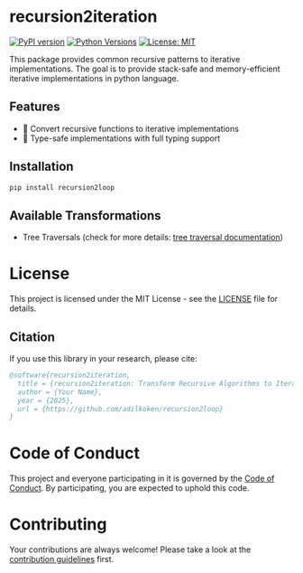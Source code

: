 # recursion2iteration

[![PyPI version](https://badge.fury.io/py/recursion2iteration.svg)](https://badge.fury.io/py/recursion2iteration)
[![Python Versions](https://img.shields.io/pypi/pyversions/recursion2iteration.svg)](https://pypi.org/project/recursion2loop/)
[![License: MIT](https://img.shields.io/badge/License-MIT-yellow.svg)](https://opensource.org/licenses/MIT)

This package provides common recursive patterns to iterative implementations. The goal is to provide stack-safe and memory-efficient iterative implementations in python language.

## Features

- 🔄 Convert recursive functions to iterative implementations
- 🔧 Type-safe implementations with full typing support

## Installation

```bash
pip install recursion2loop
```

## Available Transformations

- Tree Traversals (check for more details: [tree traversal documentation](documentation/tree_traversal.md))

# License

This project is licensed under the MIT License - see the [LICENSE](LICENSE) file for details.

## Citation

If you use this library in your research, please cite:

```bibtex
@software{recursion2iteration,
  title = {recursion2iteration: Transform Recursive Algorithms to Iterative Implementations},
  author = {Your Name},
  year = {2025},
  url = {https://github.com/adilkoken/recursion2loop}
}
```

# Code of Conduct

This project and everyone participating in it is governed by the [Code of Conduct](CODE_OF_CONDUCT.md). By participating, you are expected to uphold this code.

# Contributing

Your contributions are always welcome! Please take a look at the [contribution guidelines](https://github.com/adilkoken/recursion2loop/CONTRIBUTING.md) first.
